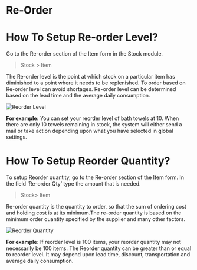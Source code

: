 # Re-Order 

# How To Setup Re-order Level?

Go to the Re-order section of the Item form in the Stock module.

> Stock > Item

The Re-order level is the point at which stock on a particular item has diminished to a point where it needs to be replenished. To order based on Re-order level can avoid shortages. Re-order level can be determined based on the lead time and the average daily consumption.

![Reorder Level]({{docs_base_url}}/assets/old_images/erpnext/faq-reorder-level.png)

__For example:__ You can set your reorder level of bath towels at 10. When there are only 10 towels remaining in stock, the system will either send a mail or take action depending upon what you have selected in global settings.

# How To Setup Reorder Quantity?

To setup Reorder quantity, go to the Re-order section of the Item form. In the field ‘Re-order Qty’ type the amount that is needed.

> Stock> Item

Re-order quantity is the quantity to order, so that the sum of ordering cost and holding cost is at its minimum.The re-order quantity is based on the minimum order quantity specified by the supplier and many other factors.

![Reorder Quantity]({{docs_base_url}}/assets/old_images/erpnext/faq-reorder-qty.png)

__For example:__ If reorder level is 100 items, your reorder quantity may not necessarily be 100 items. The Reorder quantity can be greater than or equal to reorder level. It may depend upon lead time, discount, transportation and average daily consumption.

